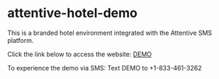 # attentive-hotel-demo
This is a branded hotel environment integrated with the Attentive SMS platform. 

Click the link below to access the website:
    [DEMO](https://johnchaffee.github.io/attentive-hotel-demo/index.html)

To experience the demo via SMS:
    Text DEMO to +1-833-461-3262
